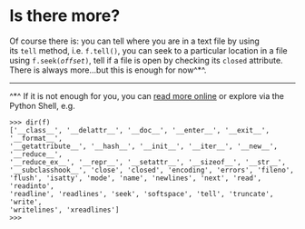# Is there more?

Of course there is: you can tell where you are in a text file by using
its `tell` method, i.e. `f.tell()`, you can seek to a particular
location in a file using `f.seek(`*`offset`*`)`, tell if a file is open
by checking its `closed` attribute. There is always more...but this is
enough for now^*^.

------------------------------------------------------------------------

^*^ If it is not enough for you, you can [read more
online](http://docs.python.org/library/stdtypes.html#file-objects) or
explore via the Python Shell, e.g.

```plaintext
>>> dir(f)
['__class__', '__delattr__', '__doc__', '__enter__', '__exit__', '__format__', 
'__getattribute__', '__hash__', '__init__', '__iter__', '__new__', '__reduce__', 
'__reduce_ex__', '__repr__', '__setattr__', '__sizeof__', '__str__', 
'__subclasshook__', 'close', 'closed', 'encoding', 'errors', 'fileno', 
'flush', 'isatty', 'mode', 'name', 'newlines', 'next', 'read', 'readinto', 
'readline', 'readlines', 'seek', 'softspace', 'tell', 'truncate', 'write', 
'writelines', 'xreadlines']
>>> 
```